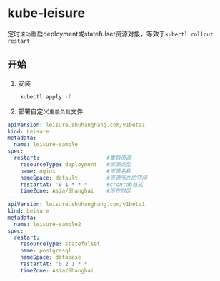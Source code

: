# kube-leisure
定时`滚动`重启deployment或statefulset资源对象，等效于`kubectl rollout restart`

## 开始
1. 安装
```sh
    kubectl apply -f 
```
2. 部署自定义`重启负载`文件
```yaml
apiVersion: leisure.shuhanghang.com/v1beta1
kind: Leisure
metadata:
  name: leisure-sample
spec:
  restart:                     #重启资源
    resourceType: deployment   #资源类型
    name: nginx                #资源名称
    nameSpace: default         #资源所在的空间
    restartAt: '0 1 * * *'     #crontab格式
    timeZone: Asia/Shanghai    #所在时区
--- 
apiVersion: leisure.shuhanghang.com/v1beta1
kind: Leisure
metadata:
  name: leisure-sample2
spec:
  restart:
    resourceType: statefulset
    name: postgresql
    nameSpace: database
    restartAt: '0 2 1 * *'
    timeZone: Asia/Shanghai
```